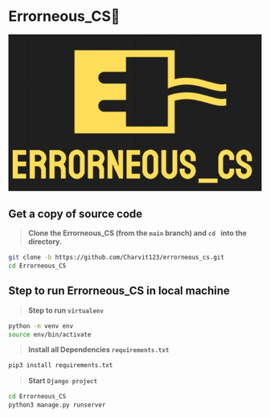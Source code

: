 # Errorneous_CS👋

<img src="https://github.com/Charvit123/errorneous_cs/blob/main/account/static/images/logo.png" />

## Get a copy of source code

> **Clone the Errorneous_CS (from the `main` branch) and `cd ` into the directory.**

```sh
git clone -b https://github.com/Charvit123/errorneous_cs.git
cd Errorneous_CS
```

## Step to run Errorneous_CS in local machine

> **Step to run `virtualenv`**

```sh
python -m venv env
source env/bin/activate
```

> **Install all Dependencies `requirements.txt`**

```sh
pip3 install requirements.txt
```

> **Start `Django project`**

```sh
cd Errorneous_CS
python3 manage.py runserver
```
